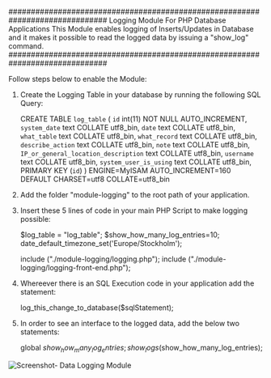 ##############################################################################
Logging Module For PHP Database Applications
This Module enables logging of Inserts/Updates in Database and
it makes it possible to read the logged data by issuing a "show_log" command.
##############################################################################

Follow steps below to enable the Module:


1. Create the Logging Table in your database by running the following SQL Query:

 	CREATE TABLE `log_table` (
	 `id` int(11) NOT NULL AUTO_INCREMENT,
	 `system_date` text COLLATE utf8_bin,
	 `date` text COLLATE utf8_bin,
	 `what_table` text COLLATE utf8_bin,
	 `what_record` text COLLATE utf8_bin,
	 `describe_action` text COLLATE utf8_bin,
	 `note` text COLLATE utf8_bin,
	 `IP_or_general_location_description` text COLLATE utf8_bin,
	 `username` text COLLATE utf8_bin,
	 `system_user_is_using` text COLLATE utf8_bin,
	 PRIMARY KEY (`id`)
	) ENGINE=MyISAM AUTO_INCREMENT=160 DEFAULT CHARSET=utf8 COLLATE=utf8_bin



2. Add the folder "module-logging" to the root path of your application.

3. Insert these 5 lines of code in your main PHP Script to make logging possible:

	$log_table = "log_table";
	$show_how_many_log_entries=10;
	date_default_timezone_set('Europe/Stockholm');

	include ("./module-logging/logging.php");
	include ("./module-logging/logging-front-end.php");

4. Whereever there is an SQL Execution code in your application add the statement:

	log_this_change_to_database($sqlStatement);

5. In order to see an interface to the logged data, add the below two statements:

	global $show_how_many_log_entries;
	show_logs($show_how_many_log_entries);


![Screenshot- Data Logging Module](https://user-images.githubusercontent.com/42844572/215530089-f4f805aa-73b4-4c93-a833-161dbe184880.png)
